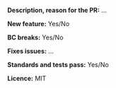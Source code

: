 **Description, reason for the PR:** ...

**New feature:** Yes/No <!-- Do not forget to update CHANGELOG.md and possibly docs/ -->

**BC breaks:** Yes/No <!-- Do not forget to update UPGRADE.md -->

**Fixes issues:** ...

**Standards and tests pass:** Yes/No

**Licence:** MIT

